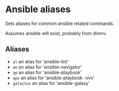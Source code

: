 # Ansible aliases

Sets aliases for common ansible related commands.

Assumes ansible will exist, probably from direnv.

## Aliases
- `al` an alias for 'ansible-lint'
- `an` an alias for 'ansible-navigator'
- `ap` an alias for 'ansible-playbook'
- `apv` an alias for 'ansible-playbook -vvv'
- `galactus` an alias for 'ansible-galaxy'
